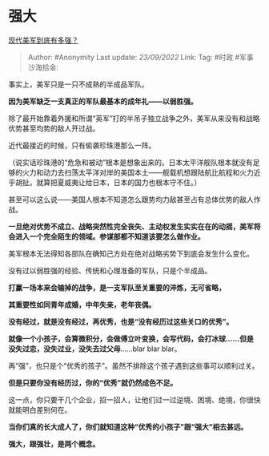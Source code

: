 # 强大
[现代美军到底有多强？](https://www.zhihu.com/question/54957651/answer/2676679840)

> Author: #Anonymity
> Last update: *23/09/2022*
> Link:
> Tag: #时政 #军事
> 沙海拾金:

事实上，美军只是一只不成熟的半成品军队。

**因为美军缺乏一支真正的军队最基本的成年礼——以弱胜强。**

除了最开始靠着外援和所谓“英军”打的半吊子独立战争之外，美军从来没有和战略优势甚至均势的敌人开过战。

近代最接近的时候，只有偷袭珍珠港那么一阵。

（说实话珍珠港的“危急和被动”根本是想象出来的。日本太平洋舰队根本就没有足够的火力和动力去扫荡太平洋对岸的美国本土——舰载机想跟陆航比航程和火力近乎胡扯。就算把夏威夷让给日本，日本的国力也根本守不住。）

甚至可以这么说——美国人根本不知道怎么跟势均力敌甚至占有总体优势的敌人作战。

**一旦绝对优势不成立、战略突然性完全丧失、主动权发生实实在在的动摇，美军将会进入一个完全陌生的领域。参谋部都不知道该要怎么做作业。**

美军根本无法得知各部队在确知己方处在绝对战略劣势下到底会发生什么变化。

没有过以弱胜强的经验、传统和心理准备的军队，只是个半成品。

**打赢一场本来会输掉的战争，是一支军队至关重要的淬炼，无可省略，**

**其重要性如同青年成婚，中年失亲，老年丧偶。**

**没有经过，就是没有经过，再优秀，也是“没有经历过这些关口的优秀”。**

**就像一个小孩子，会算微积分，会做傅立叶变换，会写代码，会打冰球……但是没失过恋，没失过业，没失去过父母**……blar blar blar。

再“强”，也只是个“优秀的孩子”。虽然不排除这个孩子遇到这些事可以顺利过关。

**但是只要你没有经历过，你的“优秀”就仍然成色不足。**

这一点，你只要干几个企业，招一招人，让他们过一过逆境、困境、绝境，你很快就能明白差别何在。

**当你们真的长大成人了，你们就知道这种“优秀的小孩子”跟“强大”相去甚远。**

**强大，跟强壮，是两个概念。**
